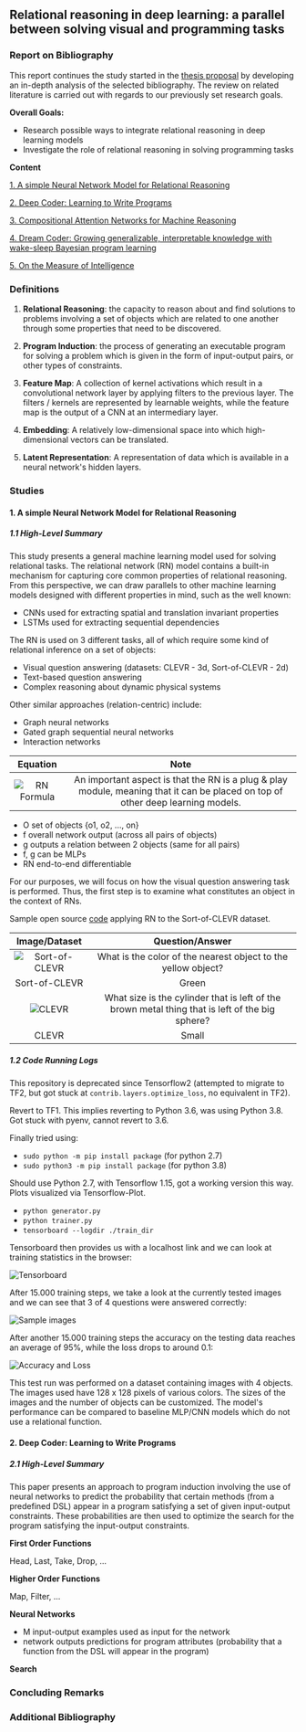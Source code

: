 ## Relational reasoning in deep learning: a parallel between solving visual and programming tasks

### Report on Bibliography

This report continues the study started in the [thesis proposal](https://github.com/perticascatalin/Research/blob/master/RelationalPROG/exec_abstract.md) by developing an in-depth analysis of the selected bibliography. The review on related literature is carried out with regards to our previously set research goals.

**Overall Goals:**

- Research possible ways to integrate relational reasoning in deep learning models
- Investigate the role of relational reasoning in solving programming tasks

**Content**

[1. A simple Neural Network Model for Relational Reasoning](https://arxiv.org/pdf/1706.01427.pdf)

[2. Deep Coder: Learning to Write Programs](https://arxiv.org/pdf/1611.01989.pdf)

[3. Compositional Attention Networks for Machine Reasoning](https://arxiv.org/pdf/1803.03067.pdf)

[4. Dream Coder: Growing generalizable, interpretable knowledge with wake-sleep Bayesian program learning](https://arxiv.org/pdf/2006.08381.pdf)

[5. On the Measure of Intelligence](https://arxiv.org/pdf/1911.01547.pdf)

### Definitions

1. **Relational Reasoning**: the capacity to reason about and find solutions to problems involving a set of objects which are related to one another through some properties that need to be discovered.

2. **Program Induction**: the process of generating an executable program for solving a problem which is given in the form of input-output pairs, or other types of constraints.

3. **Feature Map**: A collection of kernel activations which result in a convolutional network layer by applying filters to the previous layer. The filters / kernels are represented by learnable weights, while the feature map is the output of a CNN at an intermediary layer.

4. **Embedding**: A relatively low-dimensional space into which high-dimensional vectors can be translated.

5. **Latent Representation**: A representation of data which is available in a neural network's hidden layers.

### Studies

#### 1. A simple Neural Network Model for Relational Reasoning

##### 1.1 High-Level Summary

This study presents a general machine learning model used for solving relational tasks. The relational network (RN) model contains a built-in mechanism for capturing core common properties of relational reasoning. From this perspective, we can draw parallels to other machine learning models designed with different properties in mind, such as the well known:

- CNNs used for extracting spatial and translation invariant properties
- LSTMs used for extracting sequential dependencies

The RN is used on 3 different tasks, all of which require some kind of relational inference on a set of objects:

- Visual question answering (datasets: CLEVR - 3d, Sort-of-CLEVR - 2d)
- Text-based question answering
- Complex reasoning about dynamic physical systems

Other similar approaches (relation-centric) include:

- Graph neural networks
- Gated graph sequential neural networks
- Interaction networks

|Equation|Note|
|:------:|:--:|
|![RN Formula](https://raw.githubusercontent.com/perticascatalin/Research/master/RelationalPROG/images/formula.png)|An important aspect is that the RN is a plug & play module, meaning that it can be placed on top of other deep learning models.|

- O set of objects {o1, o2, ..., on}
- f overall network output (across all pairs of objects)
- g outputs a relation between 2 objects (same for all pairs)
- f, g can be MLPs
- RN end-to-end differentiable

For our purposes, we will focus on how the visual question answering task is performed. Thus, the first step is to examine what constitutes an object in the context of RNs.

Sample open source [code](https://github.com/clvrai/Relation-Network-Tensorflow) applying RN to the Sort-of-CLEVR dataset.

|Image/Dataset|Question/Answer|
|:-----:|:-------------:|
|![Sort-of-CLEVR](https://raw.githubusercontent.com/perticascatalin/Research/master/RelationalPROG/images/sort_of_clevr.png)| What is the color of the nearest object to the yellow object?|
|Sort-of-CLEVR|Green|
|![CLEVR](https://raw.githubusercontent.com/perticascatalin/Research/master/RelationalPROG/images/clevr.png)|What size is the cylinder that is left of the brown metal thing that is left of the big sphere?|
|CLEVR|Small|

##### 1.2 Code Running Logs

This repository is deprecated since Tensorflow2 (attempted to migrate to TF2, but got stuck at `contrib.layers.optimize_loss`, no equivalent in TF2).

Revert to TF1. This implies reverting to Python 3.6, was using Python 3.8. Got stuck with pyenv, cannot revert to 3.6.

Finally tried using:

- `sudo python -m pip install package` (for python 2.7)
- `sudo python3 -m pip install package` (for python 3.8)

Should use Python 2.7, with Tensorflow 1.15, got a working version this way. Plots visualized via Tensorflow-Plot.

- `python generator.py`
- `python trainer.py`
- `tensorboard --logdir ./train_dir`

Tensorboard then provides us with a localhost link and we can look at training statistics in the browser:

![Tensorboard](https://raw.githubusercontent.com/perticascatalin/Research/master/RelationalPROG/images/tensorboard.png)

After 15.000 training steps, we take a look at the currently tested images and we can see that 3 of 4 questions were answered correctly:

![Sample images](https://raw.githubusercontent.com/perticascatalin/Research/master/RelationalPROG/images/samples.png)

After another 15.000 training steps the accuracy on the testing data reaches an average of 95%, while the loss drops to around 0.1:

![Accuracy and Loss](https://raw.githubusercontent.com/perticascatalin/Research/master/RelationalPROG/images/loss_acc.png)

This test run was performed on a dataset containing images with 4 objects. The images used have 128 x 128 pixels of various colors. The sizes of the images and the number of objects can be customized. The model's performance can be compared to baseline MLP/CNN models which do not use a relational function.

#### 2. Deep Coder: Learning to Write Programs

##### 2.1 High-Level Summary

This paper presents an approach to program induction involving the use of neural networks to predict the probability that certain methods (from a predefined DSL) appear in a program satisfying a set of given input-output constraints. These probabilities are then used to optimize the search for the program satisfying the input-output constraints.

**First Order Functions**

Head, Last, Take, Drop, ...

**Higher Order Functions**

Map, Filter, ...

**Neural Networks**

- M input-output examples used as input for the network
- network outputs predictions for program attributes (probability that a function from the DSL will appear in the program)

**Search**

### Concluding Remarks

### Additional Bibliography